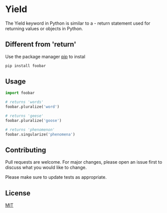# Yield

The Yield keyword in Python is similar to a - return statement used for returning values or objects in Python.  

## Different from 'return'

Use the package manager [pip](https://pip.pypa.io/en/stable/) to instal
```bash
pip install foobar
```

## Usage

```python
import foobar

# returns 'words'
foobar.pluralize('word')

# returns 'geese'
foobar.pluralize('goose')

# returns 'phenomenon'
foobar.singularize('phenomena')
```

## Contributing

Pull requests are welcome. For major changes, please open an issue first
to discuss what you would like to change.

Please make sure to update tests as appropriate.

## License

[MIT](https://choosealicense.com/licenses/mit/)
